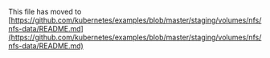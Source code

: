 This file has moved to [https://github.com/kubernetes/examples/blob/master/staging/volumes/nfs/nfs-data/README.md](https://github.com/kubernetes/examples/blob/master/staging/volumes/nfs/nfs-data/README.md)
